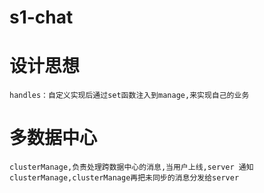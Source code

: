 # s1-chat

# 设计思想
    handles：自定义实现后通过set函数注入到manage,来实现自己的业务


# 多数据中心
    clusterManage,负责处理跨数据中心的消息,当用户上线,server 通知clusterManage,clusterManage再把未同步的消息分发给server